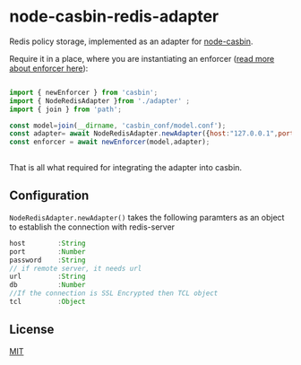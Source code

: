 node-casbin-redis-adapter
===
Redis policy storage, implemented as an adapter for [node-casbin](https://github.com/casbin/node-casbin).

Require it in a place, where you are instantiating an enforcer ([read more about enforcer here](https://github.com/casbin/node-casbin#get-started)):

```javascript

import { newEnforcer } from 'casbin';
import { NodeRedisAdapter }from './adapter' ;
import { join } from 'path';

const model=join(__dirname, 'casbin_conf/model.conf');
const adapter= await NodeRedisAdapter.newAdapter({host:"127.0.0.1",port:6379});
const enforcer = await newEnforcer(model,adapter);
 
 ```

That is all what required for integrating the adapter into casbin.

## Configuration

```NodeRedisAdapter.newAdapter()``` takes the following paramters as an object to establish the connection with redis-server
```javascript
host		:String
port		:Number
password	:String
// if remote server, it needs url
url			:String 
db			:Number
//If the connection is SSL Encrypted then TCL object
tcl			:Object
```
## License

[MIT](./)